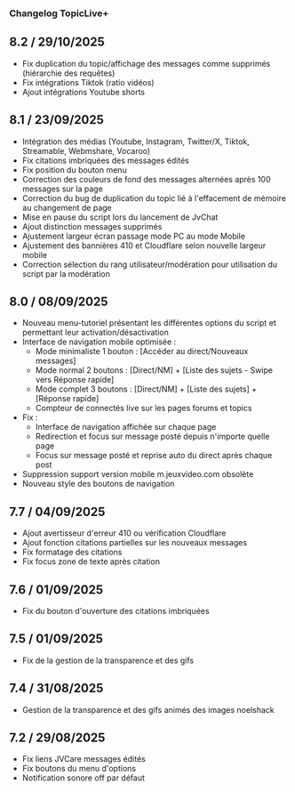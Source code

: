 ### Changelog TopicLive+

## 8.2 / 29/10/2025
- Fix duplication du topic/affichage des messages comme supprimés (hiérarchie des requêtes)
- Fix intégrations Tiktok (ratio vidéos)
- Ajout intégrations Youtube shorts

## 8.1 / 23/09/2025
- Intégration des médias (Youtube, Instagram, Twitter/X, Tiktok, Streamable, Webmshare, Vocaroo)
- Fix citations imbriquées des messages édités
- Fix position du bouton menu
- Correction des couleurs de fond des messages alternées après 100 messages sur la page
- Correction du bug de duplication du topic lié à l'effacement de mémoire au changement de page
- Mise en pause du script lors du lancement de JvChat
- Ajout distinction messages supprimés
- Ajustement largeur écran passage mode PC au mode Mobile
- Ajustement des bannières 410 et Cloudflare selon nouvelle largeur mobile
- Correction sélection du rang utilisateur/modération pour utilisation du script par la modération

## 8.0 / 08/09/2025
- Nouveau menu-tutoriel présentant les différentes options du script et permettant leur activation/désactivation
- Interface de navigation mobile optimisée :
  - Mode minimaliste 1 bouton : [Accéder au direct/Nouveaux messages]
  - Mode normal 2 boutons : [Direct/NM] + [Liste des sujets - Swipe vers Réponse rapide]
  - Mode complet 3 boutons : [Direct/NM] + [Liste des sujets] + [Réponse rapide]
  - Compteur de connectés live sur les pages forums et topics
- Fix :
  - Interface de navigation affichée sur chaque page
  - Redirection et focus sur message posté depuis n'importe quelle page
  - Focus sur message posté et reprise auto du direct après chaque post
- Suppression support version mobile m.jeuxvideo.com obsolète
- Nouveau style des boutons de navigation

## 7.7 / 04/09/2025
- Ajout avertisseur d'erreur 410 ou vérification Cloudflare
- Ajout fonction citations partielles sur les nouveaux messages
- Fix formatage des citations
- Fix focus zone de texte après citation

## 7.6 / 01/09/2025
- Fix du bouton d'ouverture des citations imbriquées

## 7.5 / 01/09/2025
- Fix de la gestion de la transparence et des gifs

## 7.4 / 31/08/2025
- Gestion de la transparence et des gifs animés des images noelshack

## 7.2 / 29/08/2025
- Fix liens JVCare messages édités
- Fix boutons du menu d'options
- Notification sonore off par défaut
